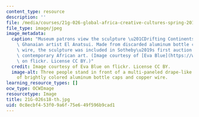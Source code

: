 ```yaml
---
content_type: resource
description: ''
file: /media/courses/21g-026-global-africa-creative-cultures-spring-2018/0c8ecbf453f09a6f75e649f596b9cad1_21G-026s18-th.jpg
file_type: image/jpeg
image_metadata:
  caption: "Museum patrons view the sculpture \u201CDrifting Continents\u201D by the\
    \ Ghanaian artist El Anatsui. Made from discarded aluminum bottle caps and copper\
    \ wire, the sculpture was included in Sotheby\u2019s first auction of modern and\
    \ contemporary African art. (Image courtesy of [Eva Blue](https://www.flickr.com/photos/evablue/8576756053/in/photolist-qyKMKR-eRUDRf-9Dk24e-5sgWv4-9DjZPz-e4ZKUA-KX3J63-c2cxUb-9DnRpJ-9DnSwC-bCpxQS-e4U7HB-apM38e-e4U7FM-e4ZKDA-e4U6uk-e4U6Wi-e4ZKhq-e4U7Ln-e4U6y4-e4ZJC9-e4U6Ek-e4U7bT-e4U6TR-e4U7Bn-e4ZKns-e4ZJJ3-MRMSyP-e4ZK8J-e4U7ex-e4ZJF9-htpZX3-e4ZKPA-e4U6LM-e4U6Jt-e4U7q8-e4ZKHA-4YJRPs-e4ZKB3-e4ZKKd-e4U7wv-24heNdX-eduKca-GjE2WY-rPKyN2)\
    \ on flickr. License CC BY.)"
  credit: Image courtesy of Eva Blue on flickr. License CC BY.
  image-alt: Three people stand in front of a multi-paneled drape-like sculpture made
    of brightly colored aluminum bottle caps and copper wire.
learning_resource_types: []
ocw_type: OCWImage
resourcetype: Image
title: 21G-026s18-th.jpg
uid: 0c8ecbf4-53f0-9a6f-75e6-49f596b9cad1
---
```

